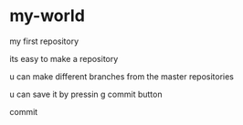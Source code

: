 # my-world
my first repository

its easy to make a repository

u can make different branches from the master repositories

u can save it by pressin g commit button

commit
